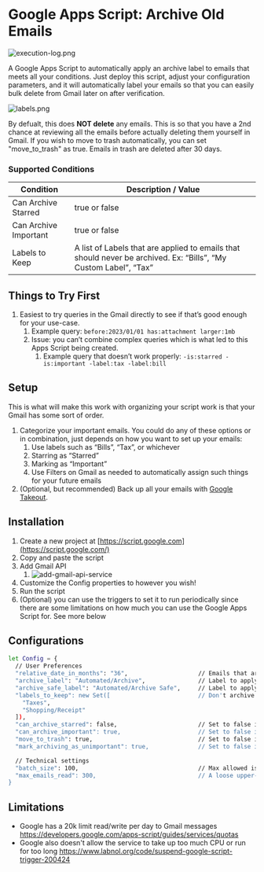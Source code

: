# Google Apps Script: Archive Old Emails

![execution-log.png](https://github.com/user-attachments/assets/97f2dbbe-0277-416a-bc18-f3bc0be860ee)

A Google Apps Script to automatically apply an archive label to emails that meets all your conditions. Just deploy this script, adjust your configuration parameters, and it will automatically label your emails so that you can easily bulk delete from Gmail later on after verification.

![labels.png](https://github.com/user-attachments/assets/c3e3cb34-5cfe-4cc4-a976-87a3be5f5cd7)

By defualt, this does **NOT delete** any emails. This is so that you have a 2nd chance at reviewing all the emails before actually deleting them yourself in Gmail. If you wish to move to trash automatically, you can set "move_to_trash" as true. Emails in trash are deleted after 30 days.

### Supported Conditions

| Condition | Description / Value |
| --- | --- |
| Can Archive Starred | true or false |
| Can Archive Important | true or false |
| Labels to Keep | A list of Labels that are applied to emails that should never be archived. Ex: “Bills”, “My Custom Label”, “Tax” |

## Things to Try First

1. Easiest to try queries in the Gmail directly to see if that’s good enough for your use-case.
    1. Example query: `before:2023/01/01 has:attachment larger:1mb` 
    2. Issue: you can’t combine complex queries which is what led to this Apps Script being created. 
        1. Example query that doesn’t work properly: `-is:starred -is:important -label:tax -label:bill` 

## Setup

This is what will make this work with organizing your script work is that your Gmail has some sort of order. 

1. Categorize your important emails. You could do any of these options or in combination, just depends on how you want to set up your emails:
    1. Use labels such as “Bills”, “Tax”, or whichever
    2. Starring as “Starred”
    3. Marking as “Important”
    4. Use Filters on Gmail as needed to automatically assign such things for your future emails
2. (Optional, but recommended) Back up all your emails with [Google Takeout](https://takeout.google.com/settings/takeout?pli=1).

## Installation

1. Create a new project at [https://script.google.com](https://script.google.com/) 
2. Copy and paste the script
3. Add Gmail API
    1. ![add-gmail-api-service](https://github.com/user-attachments/assets/2d75fb68-c782-4510-9c34-023ba33a8ec0)
5. Customize the Config properties to however you wish! 
6. Run the script
7. (Optional) you can use the triggers to set it to run periodically since there are some limitations on how much you can use the Google Apps Script for. See more below

## Configurations

```bash
let Config = {
  // User Preferences
  "relative_date_in_months": "36",                    // Emails that are older than this number of months are candidates for archiving. Start big first
  "archive_label": "Automated/Archive",               // Label to apply if email is found as a proper candidate for deletion
  "archive_safe_label": "Automated/Archive Safe",     // Label to apply so that we don't repeat our process if an email has already been looked at
  "labels_to_keep": new Set([                         // Don't archive any emails with these labels
    "Taxes",
    "Shopping/Receipt"
  ]),
  "can_archive_starred": false,                       // Set to false if you don't want any starred emails to be archived
  "can_archive_important": true,                      // Set to false if you don't want any 'important' marked emails to be archived
  "move_to_trash": true,                              // Set to false if you don't want to automatically send archivable emails to trash. Can make app script slower
  "mark_archiving_as_unimportant": true,              // Set to false if you don't want to mark deleting emails as not important. Can make app script slower

  // Technical settings
  "batch_size": 100,                                  // Max allowed is 100. If there are less than this amount of emails, this logic will not run. Technically, it's 500 but the size for uploading labels is 100 so that's the bottle neck. It's also about ~30 seconds per 100 emails
  "max_emails_read": 300,                             // A loose upper-limit to try to stay under the limit of Gmail read/write quota and CPU quota. 500 emails would be about 5 minutes of run time. Google may not allow us to run too much past 6 minutes according to a source and terminate the script so try to keep below that too
}
```

## Limitations

- Google has a 20k limit read/write per day to Gmail messages https://developers.google.com/apps-script/guides/services/quotas
- Google also doesn't allow the service to take up too much CPU or run for too long https://www.labnol.org/code/suspend-google-script-trigger-200424
